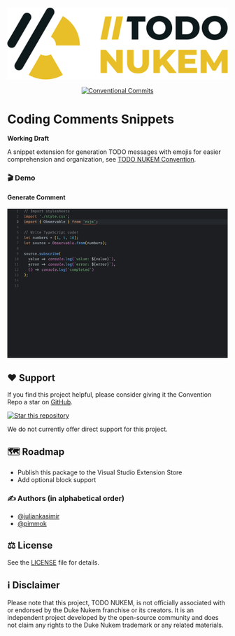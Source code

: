
<p align="center">
    <img alt="Shows the banner of TODO NUKEM, with its logo" src="https://github.com/jolution/todo-nukem/blob/main/resources/svg/todonukem.svg" width="700">
</p>

<div align="center">

[![Conventional Commits](https://img.shields.io/badge/Conventional%20Commits-1.0.0-%23FE5196?logo=conventionalcommits&logoColor=white)](https://conventionalcommits.org)

</div>

# Coding Comments Snippets

**Working Draft**

A snippet extension for generation TODO messages with emojis for easier comprehension and organization, see [TODO NUKEM Convention](https://github.com/jolution/todo-nukem/blob/main/README.md).

### 🎬 Demo

#### Generate Comment

![generate-demo.gif](https://github.com/jolution/todo-nukem/blob/main/resources/gif/generate-demo.gif)

## ❤️ Support

If you find this project helpful, please consider giving it the Convention Repo a star on [GitHub](https://github.com/jolution/todo-nukem).

[![Star this repository](https://img.shields.io/github/stars/jolution/todo-nukem-snippet-vscode?style=social)](https://github.com/jolution/todo-nukem)

We do not currently offer direct support for this project.

## 🗺️ Roadmap

- Publish this package to the Visual Studio Extension Store
- Add optional block support

### ✍️ Authors (in alphabetical order)

- [@juliankasimir](https://www.github.com/juliankasimir)
- [@pimmok](https://www.github.com/pimmok)

## ⚖️ License

See the [LICENSE](LICENSE) file for details.

## ℹ️ Disclaimer

Please note that this project, TODO NUKEM, is not officially associated with or endorsed by the Duke Nukem franchise or its creators. It is an independent project developed by the open-source community and does not claim any rights to the Duke Nukem trademark or any related materials.
